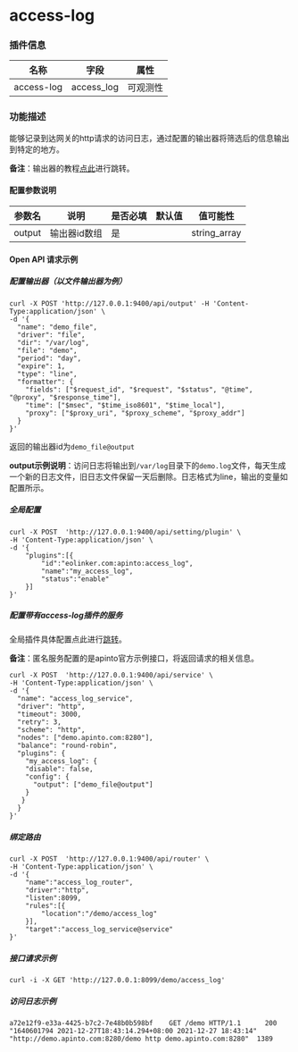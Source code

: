 # access-log
### 插件信息

| 名称       | 字段       | 属性     |
| ---------- | ---------- | -------- |
| access-log | access_log | 可观测性 |

### 功能描述

能够记录到达网关的http请求的访问日志，通过配置的输出器将筛选后的信息输出到特定的地方。

**备注**：输出器的教程[点此](/docs/apinto/outputer/file.md)进行跳转。

#### 配置参数说明

| 参数名 | 说明         | 是否必填 | 默认值 | 值可能性     |
| ------ | ------------ | -------- | ------ | ------------ |
| output | 输出器id数组 | 是       |        | string_array |

#### Open API 请求示例

##### 配置输出器（以文件输出器为例）

```shell
curl -X POST 'http://127.0.0.1:9400/api/output' -H 'Content-Type:application/json' \
-d '{
  "name": "demo_file",
  "driver": "file",
  "dir": "/var/log",
  "file": "demo",
  "period": "day",
  "expire": 1,
  "type": "line",
  "formatter": {
    "fields": ["$request_id", "$request", "$status", "@time", "@proxy", "$response_time"],
    "time": ["$msec", "$time_iso8601", "$time_local"],
    "proxy": ["$proxy_uri", "$proxy_scheme", "$proxy_addr"]
  }
}'
```

返回的输出器id为`demo_file@output`

**output示例说明**：访问日志将输出到`/var/log`目录下的`demo.log`文件，每天生成一个新的日志文件，旧日志文件保留一天后删除。日志格式为line，输出的变量如配置所示。

##### 全局配置

```shell
curl -X POST  'http://127.0.0.1:9400/api/setting/plugin' \
-H 'Content-Type:application/json' \
-d '{
    "plugins":[{
        "id":"eolinker.com:apinto:access_log",
        "name":"my_access_log",
        "status":"enable"
    }]
}'
```



##### 配置带有access-log插件的服务

全局插件具体配置点此进行[跳转](/docs/apinto/plugins)。

**备注**：匿名服务配置的是apinto官方示例接口，将返回请求的相关信息。

```shell
curl -X POST  'http://127.0.0.1:9400/api/service' \
-H 'Content-Type:application/json' \
-d '{
  "name": "access_log_service",
  "driver": "http",
  "timeout": 3000,
  "retry": 3,
  "scheme": "http",
  "nodes": ["demo.apinto.com:8280"],
  "balance": "round-robin",
  "plugins": {
    "my_access_log": {
    "disable": false,
    "config": {
      "output": ["demo_file@output"]
    }
   }
  }
}' 
```



##### 绑定路由

```shell
curl -X POST  'http://127.0.0.1:9400/api/router' \
-H 'Content-Type:application/json' \
-d '{
    "name":"access_log_router",
    "driver":"http",
    "listen":8099,
    "rules":[{
        "location":"/demo/access_log"
    }],
    "target":"access_log_service@service"
}'
```



##### 接口请求示例

```shell
curl -i -X GET 'http://127.0.0.1:8099/demo/access_log'
```



##### 访问日志示例

```text
a72e12f9-e33a-4425-b7c2-7e48b0b598bf    GET /demo HTTP/1.1      200     "1640601794 2021-12-27T18:43:14.294+08:00 2021-12-27 18:43:14"  "http://demo.apinto.com:8280/demo http demo.apinto.com:8280"  1389
```
